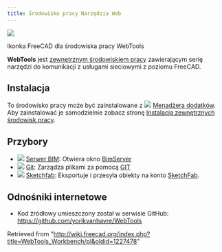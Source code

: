 ```yaml
---
title: Środowisko pracy Narzędzia Web
---
```


![](/images/WebTools_workbench_icon.svg)

Ikonka FreeCAD dla środowiska pracy WebTools

**WebTools** jest [zewnętrznym środowiskiem pracy](/External_workbenches/pl "External workbenches/pl") zawierającym serię narzędzi do komunikacji z usługami sieciowymi z poziomu FreeCAD.

## Instalacja

To środowisko pracy może być zainstalowane z ![](/images/Std_AddonMgr.svg) [Menadżera dodatków](/Std_AddonMgr/pl "Std AddonMgr/pl"). Aby zainstalować je samodzielnie zobacz stronę [Instalacja zewnętrznych środowisk pracy](/Installing_more_workbenches/pl "Installing more workbenches/pl").

## Przybory

- ![](/images/WebTools_BimServer.svg) [Serwer BIM](/WebTools_BimServer/pl "WebTools BimServer/pl"): Otwiera okno [BimServer](http://www.bimserver.org)
- ![](/images/WebTools_Git.svg) [Git](/WebTools_Git/pl "WebTools Git/pl"): Zarządza plikami za pomocą [GIT](https://en.wikipedia.org/wiki/Git_%28software%29)
- ![](/images/WebTools_Sketchfab.svg) [Sketchfab](/WebTools_Sketchfab/pl "WebTools Sketchfab/pl"): Eksportuje i przesyła obiekty na konto [SketchFab](http://www.sketchfab.com).

## Odnośniki internetowe

- Kod źródłowy umieszczony został w serwisie GitHub: <https://github.com/yorikvanhavre/WebTools>

Retrieved from "<http://wiki.freecad.org/index.php?title=WebTools_Workbench/pl&oldid=1227478>"
